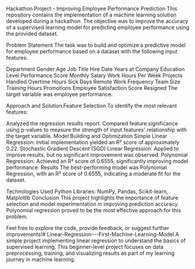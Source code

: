 Hackathon Project - Improving Employee Performance Prediction
This repository contains the implementation of a machine learning solution developed during a hackathon. The objective was to improve the accuracy of a supervised learning model for predicting employee performance using the provided dataset.

Problem Statement
The task was to build and optimize a predictive model for employee performance based on a dataset with the following input features:

Department
Gender
Age
Job Title
Hire Date
Years at Company
Education Level
Performance Score
Monthly Salary
Work Hours Per Week
Projects Handled
Overtime Hours
Sick Days
Remote Work Frequency
Team Size
Training Hours
Promotions
Employee Satisfaction Score
Resigned
The target variable was employee performance.

Approach and Solution
Feature Selection
To identify the most relevant features:

Analyzed the regression results report.
Compared feature significance using p-values to measure the strength of input features' relationship with the target variable.
Model Building and Optimization
Simple Linear Regression:
Initial implementation yielded an R² score of approximately 0.22.
Stochastic Gradient Descent (SGD) Linear Regression:
Applied to improve results, but no significant improvement was observed.
Polynomial Regression:
Achieved an R² score of 0.6555, significantly improving model performance.
Results
The best-performing model was Polynomial Regression, with an R² score of 0.6555, indicating a moderate fit for the dataset.

Technologies Used
Python
Libraries: NumPy, Pandas, Scikit-learn, Matplotlib
Conclusion
This project highlights the importance of feature selection and model experimentation in improving prediction accuracy. Polynomial regression proved to be the most effective approach for this problem.

Feel free to explore the code, provide feedback, or suggest further improvements!# Linear-Regression---First-Machine-Learning-Model
A simple project implementing linear regression to understand the basics of supervised learning. This beginner-level project focuses on data preprocessing, training, and visualizing results as part of my learning journey in machine learning.
